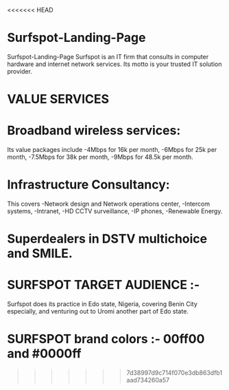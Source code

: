 <<<<<<< HEAD
# Surfspot-Landing-Page
Surfspot-Landing-Page
Surfspot is an IT firm that consults in computer hardware and internet network services. Its motto is your trusted IT solution provider.

# VALUE SERVICES

# Broadband wireless services:
Its value packages include
-4Mbps for 16k per month,
-6Mbps for 25k per month,
-7.5Mbps for 38k per month,
-9Mbps for 48.5k per month.

# Infrastructure Consultancy:
This covers
-Network design and Network operations center,
-Intercom systems,
-Intranet,
-HD CCTV surveillance,
-IP phones,
-Renewable Energy.

# Superdealers in DSTV multichoice and SMILE.

# SURFSPOT TARGET AUDIENCE :-
Surfspot does its practice in Edo state, Nigeria, covering Benin City especially, and venturing out to Uromi another part of Edo state.

SURFSPOT brand colors :-
00ff00 and #0000ff
=======

>>>>>>> 7d38997d9c714f070e3db863dfb1aad734260a57
